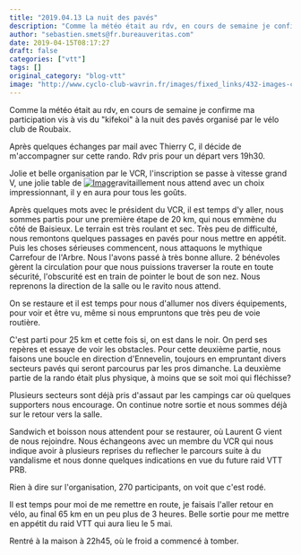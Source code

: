 ```yaml
---
title: "2019.04.13 La nuit des pavés"
description: "Comme la météo était au rdv, en cours de semaine je confirme ma participation vis à vis du \"kifekoi\" à la nuit des pavés organisé par le vélo club de Roubaix."
author: "sebastien.smets@fr.bureauveritas.com"
date: 2019-04-15T08:17:27
draft: false
categories: ["vtt"]
tags: []
original_category: "blog-vtt"
image: "http://www.cyclo-club-wavrin.fr/images/fixed_links/432-images-ca3a6ffd-w667-h889-no.jpg"
---
```


Comme la météo était au rdv, en cours de semaine je confirme ma participation vis à vis du "kifekoi" à la nuit des pavés organisé par le vélo club de Roubaix.

<!--more-->

Après quelques échanges par mail avec Thierry C, il décide de m'accompagner sur cette rando. Rdv pris pour un départ vers 19h30.

Jolie et belle organisation par le VCR, l'inscription se passe à vitesse grand V, une jolie table de [![Image](http://www.cyclo-club-wavrin.fr/images/fixed_links/432-fulltext-62993b4f-w667-h889-no.jpg)](http://www.cyclo-club-wavrin.fr/images/fixed_links/432-fulltext-62993b4f-w667-h889-no.jpg)ravitaillement nous attend avec un choix impressionnant, il y en aura pour tous les goûts.

Après quelques mots avec le président du VCR, il est temps d'y aller, nous sommes partis pour une première étape de 20 km, qui nous emmène du côté de Baisieux. Le terrain est très roulant et sec. Très peu de difficulté, nous remontons quelques passages en pavés pour nous mettre en appétit. Puis les choses sérieuses commencent, nous attaquons le mythique Carrefour de l'Arbre. Nous l'avons passé à très bonne allure. 2 bénévoles gèrent la circulation pour que nous puissions traverser la route en toute sécurité, l'obscurité est en train de pointer le bout de son nez. Nous reprenons la direction de la salle ou le ravito nous attend. 

On se restaure et il est temps pour nous d'allumer nos divers équipements, pour voir et être vu, même si nous empruntons que très peu de voie routière.

C'est parti pour 25 km et cette fois si, on est dans le noir. On perd ses repères et essaye de voir les obstacles. Pour cette deuxième partie, nous faisons une boucle en direction d'Ennevelin, toujours en empruntant divers secteurs pavés qui seront parcourus par les pros dimanche. La deuxième partie de la rando était plus physique, à moins que se soit moi qui fléchisse?

Plusieurs secteurs sont déjà pris d'assaut par les campings car où quelques supporters nous encourage. On continue notre sortie et nous sommes déjà sur le retour vers la salle.

Sandwich et boisson nous attendent pour se restaurer, où Laurent G vient de nous rejoindre. Nous échangeons avec un membre du VCR qui nous indique avoir à plusieurs reprises du reflecher le parcours suite à du vandalisme et nous donne quelques indications en vue du future raid VTT PRB.

Rien à dire sur l'organisation, 270 participants, on voit que c'est rodé. 

Il est temps pour moi de me remettre en route, je faisais l'aller retour en vélo, au final 65 km en un peu plus de 3 heures. Belle sortie pour me mettre en appétit du raid VTT qui aura lieu le 5 mai.

Rentré à la maison à 22h45, où le froid a commencé à tomber.